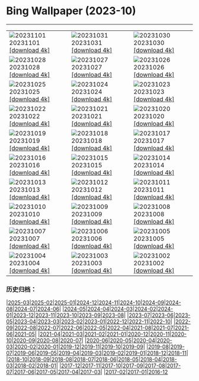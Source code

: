 # Bing Wallpaper (2023-10)
**************

<table><tr><td><img class="wallpaper" src="https://www.bing.com/th?id=OHR.HalloweenPorchAI_EN-GB0364731391_1920x1080.jpg" alt="20231101"> 20231101 <a href="https://www.bing.com/th?id=OHR.HalloweenPorchAI_EN-GB0364731391_UHD.jpg">[download 4k]</a></td><td><img class="wallpaper" src="https://www.bing.com/th?id=OHR.AutumnRaven_EN-GB8492098807_1920x1080.jpg" alt="20231031"> 20231031 <a href="https://www.bing.com/th?id=OHR.AutumnRaven_EN-GB8492098807_UHD.jpg">[download 4k]</a></td><td><img class="wallpaper" src="https://www.bing.com/th?id=OHR.SavannahSculpture_EN-GB4452502826_1920x1080.jpg" alt="20231030"> 20231030 <a href="https://www.bing.com/th?id=OHR.SavannahSculpture_EN-GB4452502826_UHD.jpg">[download 4k]</a></td></tr><tr><td><img class="wallpaper" src="https://www.bing.com/th?id=OHR.FiveWinds_EN-GB7573327374_1920x1080.jpg" alt="20231028"> 20231028 <a href="https://www.bing.com/th?id=OHR.FiveWinds_EN-GB7573327374_UHD.jpg">[download 4k]</a></td><td><img class="wallpaper" src="https://www.bing.com/th?id=OHR.OldBridgeSkye_EN-GB7231148688_1920x1080.jpg" alt="20231027"> 20231027 <a href="https://www.bing.com/th?id=OHR.OldBridgeSkye_EN-GB7231148688_UHD.jpg">[download 4k]</a></td><td><img class="wallpaper" src="https://www.bing.com/th?id=OHR.AutumnLeavesBelfastUK_EN-GB6693162192_1920x1080.jpg" alt="20231026"> 20231026 <a href="https://www.bing.com/th?id=OHR.AutumnLeavesBelfastUK_EN-GB6693162192_UHD.jpg">[download 4k]</a></td></tr><tr><td><img class="wallpaper" src="https://www.bing.com/th?id=OHR.GrandStaircase_EN-GB6284084433_1920x1080.jpg" alt="20231025"> 20231025 <a href="https://www.bing.com/th?id=OHR.GrandStaircase_EN-GB6284084433_UHD.jpg">[download 4k]</a></td><td><img class="wallpaper" src="https://www.bing.com/th?id=OHR.FuzerCastle_EN-GB5805534189_1920x1080.jpg" alt="20231024"> 20231024 <a href="https://www.bing.com/th?id=OHR.FuzerCastle_EN-GB5805534189_UHD.jpg">[download 4k]</a></td><td><img class="wallpaper" src="https://www.bing.com/th?id=OHR.PoconosMaze_EN-GB4803656723_1920x1080.jpg" alt="20231023"> 20231023 <a href="https://www.bing.com/th?id=OHR.PoconosMaze_EN-GB4803656723_UHD.jpg">[download 4k]</a></td></tr><tr><td><img class="wallpaper" src="https://www.bing.com/th?id=OHR.RedGrouseUK_EN-GB4381354892_1920x1080.jpg" alt="20231022"> 20231022 <a href="https://www.bing.com/th?id=OHR.RedGrouseUK_EN-GB4381354892_UHD.jpg">[download 4k]</a></td><td><img class="wallpaper" src="https://www.bing.com/th?id=OHR.PersepolisRelief_EN-GB3727800010_1920x1080.jpg" alt="20231021"> 20231021 <a href="https://www.bing.com/th?id=OHR.PersepolisRelief_EN-GB3727800010_UHD.jpg">[download 4k]</a></td><td><img class="wallpaper" src="https://www.bing.com/th?id=OHR.PygmySloth_EN-GB3183827420_1920x1080.jpg" alt="20231020"> 20231020 <a href="https://www.bing.com/th?id=OHR.PygmySloth_EN-GB3183827420_UHD.jpg">[download 4k]</a></td></tr><tr><td><img class="wallpaper" src="https://www.bing.com/th?id=OHR.WaterLilyVietnam_EN-GB4801163561_1920x1080.jpg" alt="20231019"> 20231019 <a href="https://www.bing.com/th?id=OHR.WaterLilyVietnam_EN-GB4801163561_UHD.jpg">[download 4k]</a></td><td><img class="wallpaper" src="https://www.bing.com/th?id=OHR.CanaryWharfStation_EN-GB4531967765_1920x1080.jpg" alt="20231018"> 20231018 <a href="https://www.bing.com/th?id=OHR.CanaryWharfStation_EN-GB4531967765_UHD.jpg">[download 4k]</a></td><td><img class="wallpaper" src="https://www.bing.com/th?id=OHR.SpreadsheetDay_EN-GB0904502702_1920x1080.jpg" alt="20231017"> 20231017 <a href="https://www.bing.com/th?id=OHR.SpreadsheetDay_EN-GB0904502702_UHD.jpg">[download 4k]</a></td></tr><tr><td><img class="wallpaper" src="https://www.bing.com/th?id=OHR.GoldenEnchantments_EN-GB4003650281_1920x1080.jpg" alt="20231016"> 20231016 <a href="https://www.bing.com/th?id=OHR.GoldenEnchantments_EN-GB4003650281_UHD.jpg">[download 4k]</a></td><td><img class="wallpaper" src="https://www.bing.com/th?id=OHR.AutumnHedgehog_EN-GB3716298220_1920x1080.jpg" alt="20231015"> 20231015 <a href="https://www.bing.com/th?id=OHR.AutumnHedgehog_EN-GB3716298220_UHD.jpg">[download 4k]</a></td><td><img class="wallpaper" src="https://www.bing.com/th?id=OHR.RingEclipse_EN-GB2487189935_1920x1080.jpg" alt="20231014"> 20231014 <a href="https://www.bing.com/th?id=OHR.RingEclipse_EN-GB2487189935_UHD.jpg">[download 4k]</a></td></tr><tr><td><img class="wallpaper" src="https://www.bing.com/th?id=OHR.ViesteItaly_EN-GB3219865518_1920x1080.jpg" alt="20231013"> 20231013 <a href="https://www.bing.com/th?id=OHR.ViesteItaly_EN-GB3219865518_UHD.jpg">[download 4k]</a></td><td><img class="wallpaper" src="https://www.bing.com/th?id=OHR.IdahoBarn_EN-GB2947477410_1920x1080.jpg" alt="20231012"> 20231012 <a href="https://www.bing.com/th?id=OHR.IdahoBarn_EN-GB2947477410_UHD.jpg">[download 4k]</a></td><td><img class="wallpaper" src="https://www.bing.com/th?id=OHR.JohnDayFossil_EN-GB2645491253_1920x1080.jpg" alt="20231011"> 20231011 <a href="https://www.bing.com/th?id=OHR.JohnDayFossil_EN-GB2645491253_UHD.jpg">[download 4k]</a></td></tr><tr><td><img class="wallpaper" src="https://www.bing.com/th?id=OHR.SoprisSunrise_EN-GB2329457022_1920x1080.jpg" alt="20231010"> 20231010 <a href="https://www.bing.com/th?id=OHR.SoprisSunrise_EN-GB2329457022_UHD.jpg">[download 4k]</a></td><td><img class="wallpaper" src="https://www.bing.com/th?id=OHR.EdinburghcityscapeUK_EN-GB5285078030_1920x1080.jpg" alt="20231009"> 20231009 <a href="https://www.bing.com/th?id=OHR.EdinburghcityscapeUK_EN-GB5285078030_UHD.jpg">[download 4k]</a></td><td><img class="wallpaper" src="https://www.bing.com/th?id=OHR.OctoClam_EN-GB1518782389_1920x1080.jpg" alt="20231008"> 20231008 <a href="https://www.bing.com/th?id=OHR.OctoClam_EN-GB1518782389_UHD.jpg">[download 4k]</a></td></tr><tr><td><img class="wallpaper" src="https://www.bing.com/th?id=OHR.GrizzlyFalls_EN-GB6799572223_1920x1080.jpg" alt="20231007"> 20231007 <a href="https://www.bing.com/th?id=OHR.GrizzlyFalls_EN-GB6799572223_UHD.jpg">[download 4k]</a></td><td><img class="wallpaper" src="https://www.bing.com/th?id=OHR.TaughannockFalls_EN-GB6398059328_1920x1080.jpg" alt="20231006"> 20231006 <a href="https://www.bing.com/th?id=OHR.TaughannockFalls_EN-GB6398059328_UHD.jpg">[download 4k]</a></td><td><img class="wallpaper" src="https://www.bing.com/th?id=OHR.GentooJump_EN-GB5526095211_1920x1080.jpg" alt="20231005"> 20231005 <a href="https://www.bing.com/th?id=OHR.GentooJump_EN-GB5526095211_UHD.jpg">[download 4k]</a></td></tr><tr><td><img class="wallpaper" src="https://www.bing.com/th?id=OHR.TarantulaNebula_EN-GB5295234323_1920x1080.jpg" alt="20231004"> 20231004 <a href="https://www.bing.com/th?id=OHR.TarantulaNebula_EN-GB5295234323_UHD.jpg">[download 4k]</a></td><td><img class="wallpaper" src="https://www.bing.com/th?id=OHR.WhitsundaySwirl_EN-GB4919384667_1920x1080.jpg" alt="20231003"> 20231003 <a href="https://www.bing.com/th?id=OHR.WhitsundaySwirl_EN-GB4919384667_UHD.jpg">[download 4k]</a></td><td><img class="wallpaper" src="https://www.bing.com/th?id=OHR.VuittonFoundation_EN-GB4679689515_1920x1080.jpg" alt="20231002"> 20231002 <a href="https://www.bing.com/th?id=OHR.VuittonFoundation_EN-GB4679689515_UHD.jpg">[download 4k]</a></td></tr></table>

### 历史归档：

|[2025-03](/../2025-03/2025-03.md)|[2025-02](/../2025-02/2025-02.md)|[2025-01](/../2025-01/2025-01.md)|[2024-12](/../2024-12/2024-12.md)|[2024-11](/../2024-11/2024-11.md)|[2024-10](/../2024-10/2024-10.md)|[2024-09](/../2024-09/2024-09.md)|[2024-08](/../2024-08/2024-08.md)|[2024-07](/../2024-07/2024-07.md)|[2024-06](/../2024-06/2024-06.md)|
|[2024-05](/../2024-05/2024-05.md)|[2024-04](/../2024-04/2024-04.md)|[2024-03](/../2024-03/2024-03.md)|[2024-02](/../2024-02/2024-02.md)|[2024-01](/../2024-01/2024-01.md)|[2023-12](/../2023-12/2023-12.md)|[2023-11](/../2023-11/2023-11.md)|[2023-10](/2023-10.md)|[2023-09](/../2023-09/2023-09.md)|[2023-08](/../2023-08/2023-08.md)|
|[2023-07](/../2023-07/2023-07.md)|[2023-06](/../2023-06/2023-06.md)|[2023-05](/../2023-05/2023-05.md)|[2023-04](/../2023-04/2023-04.md)|[2023-03](/../2023-03/2023-03.md)|[2023-02](/../2023-02/2023-02.md)|[2023-01](/../2023-01/2023-01.md)|[2022-12](/../2022-12/2022-12.md)|[2022-11](/../2022-11/2022-11.md)|[2022-10](/../2022-10/2022-10.md)|
|[2022-09](/../2022-09/2022-09.md)|[2022-08](/../2022-08/2022-08.md)|[2022-07](/../2022-07/2022-07.md)|[2022-06](/../2022-06/2022-06.md)|[2022-05](/../2022-05/2022-05.md)|[2022-04](/../2022-04/2022-04.md)|[2021-08](/../2021-08/2021-08.md)|[2021-07](/../2021-07/2021-07.md)|[2021-06](/../2021-06/2021-06.md)|[2021-05](/../2021-05/2021-05.md)|
|[2021-04](/../2021-04/2021-04.md)|[2021-03](/../2021-03/2021-03.md)|[2021-02](/../2021-02/2021-02.md)|[2021-01](/../2021-01/2021-01.md)|[2020-12](/../2020-12/2020-12.md)|[2020-11](/../2020-11/2020-11.md)|[2020-10](/../2020-10/2020-10.md)|[2020-09](/../2020-09/2020-09.md)|[2020-08](/../2020-08/2020-08.md)|[2020-07](/../2020-07/2020-07.md)|
|[2020-06](/../2020-06/2020-06.md)|[2020-05](/../2020-05/2020-05.md)|[2020-04](/../2020-04/2020-04.md)|[2020-03](/../2020-03/2020-03.md)|[2020-02](/../2020-02/2020-02.md)|[2020-01](/../2020-01/2020-01.md)|[2019-12](/../2019-12/2019-12.md)|[2019-11](/../2019-11/2019-11.md)|[2019-10](/../2019-10/2019-10.md)|[2019-09](/../2019-09/2019-09.md)|
|[2019-08](/../2019-08/2019-08.md)|[2019-07](/../2019-07/2019-07.md)|[2019-06](/../2019-06/2019-06.md)|[2019-05](/../2019-05/2019-05.md)|[2019-04](/../2019-04/2019-04.md)|[2019-03](/../2019-03/2019-03.md)|[2019-02](/../2019-02/2019-02.md)|[2019-01](/../2019-01/2019-01.md)|[2018-12](/../2018-12/2018-12.md)|[2018-11](/../2018-11/2018-11.md)|
|[2018-10](/../2018-10/2018-10.md)|[2018-09](/../2018-09/2018-09.md)|[2018-08](/../2018-08/2018-08.md)|[2018-07](/../2018-07/2018-07.md)|[2018-06](/../2018-06/2018-06.md)|[2018-05](/../2018-05/2018-05.md)|[2018-04](/../2018-04/2018-04.md)|[2018-03](/../2018-03/2018-03.md)|[2018-02](/../2018-02/2018-02.md)|[2018-01](/../2018-01/2018-01.md)|
|[2017-12](/../2017-12/2017-12.md)|[2017-11](/../2017-11/2017-11.md)|[2017-10](/../2017-10/2017-10.md)|[2017-09](/../2017-09/2017-09.md)|[2017-08](/../2017-08/2017-08.md)|[2017-07](/../2017-07/2017-07.md)|[2017-06](/../2017-06/2017-06.md)|[2017-05](/../2017-05/2017-05.md)|[2017-04](/../2017-04/2017-04.md)|[2017-03](/../2017-03/2017-03.md)|
|[2017-02](/../2017-02/2017-02.md)|[2017-01](/../2017-01/2017-01.md)|[2016-12](/../2016-12/2016-12.md)